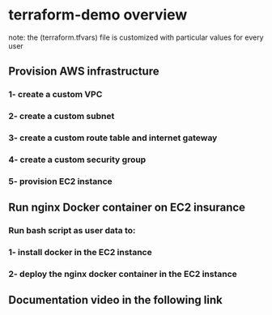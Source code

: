 # terraform-demo overview

note: the (terraform.tfvars) file is customized with particular values for every user 

## Provision AWS infrastructure
### 1- create a custom VPC
### 2- create a custom subnet
### 3- create a custom route table and internet gateway
### 4- create a custom security group
### 5- provision EC2 instance

## Run nginx Docker container on EC2 insurance
### Run bash script as user data to:
###     1- install docker in the EC2 instance 
###     2- deploy the nginx docker container in the EC2 instance



## Documentation video in the following link
### 

